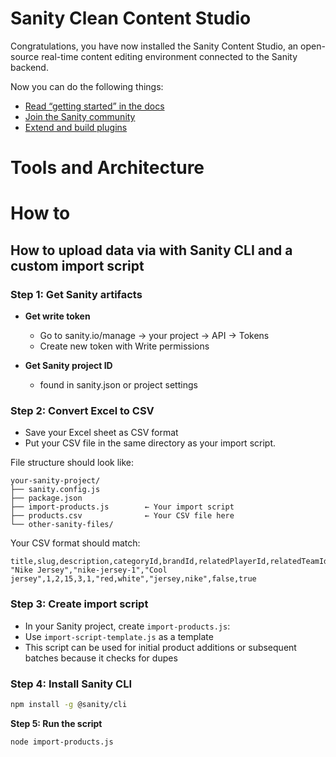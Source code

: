 # Sanity Clean Content Studio

Congratulations, you have now installed the Sanity Content Studio, an open-source real-time content editing environment connected to the Sanity backend.

Now you can do the following things:

- [Read “getting started” in the docs](https://www.sanity.io/docs/introduction/getting-started?utm_source=readme)
- [Join the Sanity community](https://www.sanity.io/community/join?utm_source=readme)
- [Extend and build plugins](https://www.sanity.io/docs/content-studio/extending?utm_source=readme)

# Tools and Architecture






# How to 
## How to upload data via with Sanity CLI and a custom import script

### Step 1: Get Sanity artifacts

- **Get write token**
    - Go to sanity.io/manage → your project → API → Tokens
    - Create new token with Write permissions

- **Get Sanity project ID**
    - found in sanity.json or project settings

### Step 2: Convert Excel to CSV
- Save your Excel sheet as CSV format
- Put your CSV file in the same directory as your import script.

File structure should look like:
```
your-sanity-project/
├── sanity.config.js
├── package.json
├── import-products.js        ← Your import script
├── products.csv              ← Your CSV file here
└── other-sanity-files/
```

Your CSV format should match:
```csv
title,slug,description,categoryId,brandId,relatedPlayerId,relatedTeamId,relatedLeagueId,colors,tags,isSignature,isFeatured
"Nike Jersey","nike-jersey-1","Cool jersey",1,2,15,3,1,"red,white","jersey,nike",false,true
```

### Step 3: Create import script
- In your Sanity project, create `import-products.js`:
- Use `import-script-template.js` as a template
- This script can be used for initial product additions or subsequent batches because it checks for dupes



### Step 4: Install Sanity CLI
```bash
npm install -g @sanity/cli
```

**Step 5: Run the script**
```bash
node import-products.js
```
